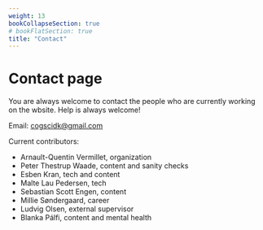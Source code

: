 ```yaml
---
weight: 13
bookCollapseSection: true
# bookFlatSection: true
title: "Contact"
---
```


# Contact page

You are always welcome to contact the people who are currently working on the wbsite. Help is always welcome! 

Email: cogscidk@gmail.com

Current contributors:

- Arnault-Quentin Vermillet, organization
- Peter Thestrup Waade, content and sanity checks
- Esben Kran, tech and content
- Malte Lau Pedersen, tech
- Sebastian Scott Engen, content
- Millie Søndergaard, career
- Ludvig Olsen, external supervisor
- Blanka Pálfi, content and mental health
